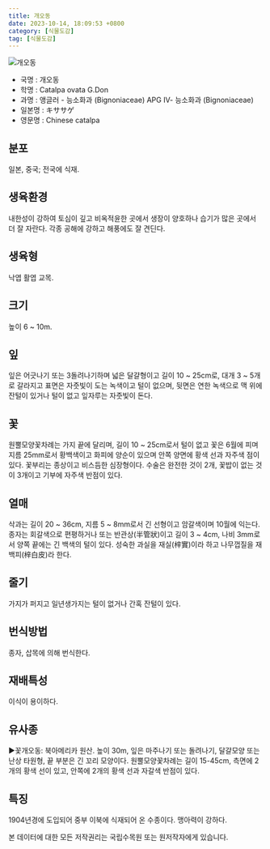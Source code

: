 ```yaml
---
title: 개오동
date: 2023-10-14, 18:09:53 +0800
category: [식물도감]
tag: [식물도감]
---
```




![개오동](http://www.nature.go.kr/fileUpload/plants/basic/Bignoniaceae/Catalpa/7910/7910_1_th2.JPG)
- 국명 : 개오동
- 학명 : Catalpa ovata G.Don
- 과명 : 앵글러 - 능소화과 (Bignoniaceae) APG Ⅳ- 능소화과 (Bignoniaceae)
- 일본명 : キササゲ
- 영문명 : Chinese catalpa


## 분포
일본, 중국; 전국에 식재.
## 생육환경
내한성이 강하여 토심이 깊고 비옥적윤한 곳에서 생장이 양호하나 습기가 많은 곳에서 더 잘 자란다. 각종 공해에 강하고 해풍에도 잘 견딘다.
## 생육형
낙엽 활엽 교목.
## 크기
높이 6 ~ 10m.
## 잎
잎은 어긋나기 또는 3돌려나기하며 넓은 달걀형이고 길이 10 ~ 25cm로, 대개 3 ~ 5개로 갈라지고 표면은 자줏빛이 도는 녹색이고 털이 없으며, 뒷면은 연한 녹색으로 맥 위에 잔털이 있거나 털이 없고 잎자루는 자줏빛이 돈다.
## 꽃
원뿔모양꽃차례는 가지 끝에 달리며, 길이 10 ~ 25cm로서 털이 없고 꽃은 6월에 피며 지름 25mm로서 황백색이고 화피에 양순이 있으며 안쪽 양면에 황색 선과 자주색 점이 있다.  꽃부리는 종상이고 비스듬한 심장형이다. 수술은 완전한 것이 2개, 꽃밥이 없는 것이 3개이고 기부에 자주색 반점이 있다.
## 열매
삭과는 길이 20 ~ 36cm, 지름 5 ~ 8mm로서 긴 선형이고 암갈색이며 10월에 익는다. 종자는 회갈색으로 편평하거나 또는 반관상(半管狀)이고 길이 3 ~ 4cm, 나비 3mm로서 양쪽 끝에는 긴 백색의 털이 있다. 성숙한 과실을 재실(梓實)이라 하고 나무껍질을 재백피(梓白皮)라 한다.
## 줄기
가지가 퍼지고 일년생가지는 털이 없거나 간혹 잔털이 있다.
## 번식방법
종자, 삽목에 의해 번식한다.
## 재배특성
이식이 용이하다.
## 유사종
▶꽃개오동: 북아메리카 원산. 높이 30m, 잎은 마주나기 또는 돌려나기, 달걀모양 또는 난상 타원형, 끝 부분은 긴 꼬리 모양이다. 원뿔모양꽃차례는 길이 15-45cm, 측면에 2개의 황색 선이 있고, 안쪽에 2개의 황색 선과 자갈색 반점이 있다.
## 특징
1904년경에 도입되어 중부 이북에 식재되어 온 수종이다. 맹아력이 강하다.






본 데이터에 대한 모든 저작권리는 국립수목원 또는 원저작자에게 있습니다.
